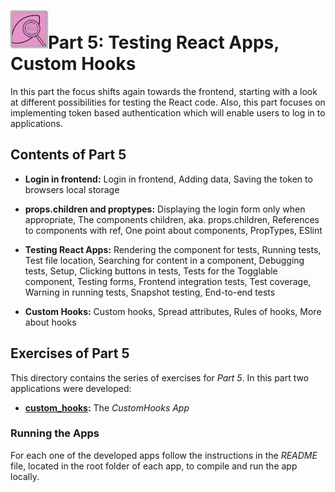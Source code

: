 <h1>
<img src="https://raw.githubusercontent.com/katerina-tziala/fullstackopen2019/master/documentation_images/part5_logo.png" alt="part logo" width="60" height="60" align="left" >
<br/>Part 5: Testing React Apps, Custom Hooks<br/>
</h1>

In this part the focus shifts again towards the frontend, starting with a look at different possibilities for testing the React code. Also, this part focuses on implementing token based authentication which will enable users to log in to applications.

<h2>Contents of Part 5</h2>

* **Login in frontend:** Login in frontend, Adding data, Saving the token to browsers local storage

* **props.children and proptypes:** Displaying the login form only when appropriate, The components children, aka. props.children, References to components with ref, One point about components, PropTypes, ESlint

* **Testing React Apps:** Rendering the component for tests, Running tests, Test file location, Searching for content in a component, Debugging tests, Setup, Clicking buttons in tests, Tests for the Togglable component, Testing forms, Frontend integration tests, Test coverage, Warning in running tests, Snapshot testing, End-to-end tests

* **Custom Hooks:** Custom hooks, Spread attributes, Rules of hooks, More about hooks

<h2>Exercises of Part 5</h2>

This directory contains the series of exercises for *Part 5*. In this part two applications were developed:

* [**custom_hooks**](https://github.com/katerina-tziala/fullstackopen2019/tree/master/part5/custom_hooks)**:** The *CustomHooks App*


<h3>Running the Apps</h3>

For each one of the developed apps follow the instructions in the *README* file, located in the root folder of each app, to compile and run the app locally.

